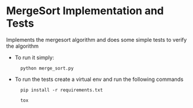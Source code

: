 # MergeSort Implementation and Tests
Implements the mergesort algorithm and does some simple tests to verify the algorithm

* To run it simply:

        python merge_sort.py

* To run the tests create a virtual env and run the following commands

        pip install -r requirements.txt

        tox